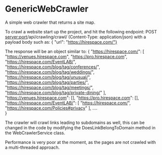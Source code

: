 # GenericWebCrawler
A simple web crawler that returns a site map.

To crawl a website start up the project, and hit the following endpoint:
POST <server:port>/api/crawling/crawl/ (Content-Type: application/json)
with a payload body such as:
{ "url": "https://hirespace.com/"}

The response will be an object similar to:
{
    "https://hirespace.com/": [
        "https://venues.hirespace.com",
        "https://pro.hirespace.com",
        "https://hirespace.com/EventLAB/",
        "https://hirespace.com/blog/tag/conferences/",
        "https://hirespace.com/blog/tag/weddings/",
        "https://hirespace.com/blog/tag/unusual/",
        "https://hirespace.com/blog/tag/parties/",
        "https://hirespace.com/blog/tag/meetings/",
        "https://hirespace.com/blog/tag/private-dining/"
    ],
    "https://venues.hirespace.com": [],
    "https://pro.hirespace.com": [],
    "https://hirespace.com/EventLAB/": [
        "https://hirespace.com/",
        "https://hirespace.com/Policies#privacy"
    ],
	....	
}
	
	
The crawler will crawl links leading to subdomains as well, this can be changed in the code by
modifying the DoesLinkBelongToDomain method in the WebCrawlerService class.

Performance is very poor at the moment, as the pages are not crawled with a multi-threaded approach.
